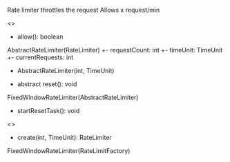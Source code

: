 Rate limiter throttles the request
Allows x request/min

<<RateLimiter>>
+ allow(): boolean

AbstractRateLimiter(RateLimiter)
+- requestCount: int
+- timeUnit: TimeUnit
+- currentRequests: int
+ AbstractRateLimiter(int, TimeUnit)
- abstract reset(): void

FixedWindowRateLimiter(AbstractRateLimiter)
- startResetTask(): void

<<RateLimitFactory>>
+ create(int, TimeUnit): RateLimiter

FixedWindowRateLimiter(RateLimitFactory)


